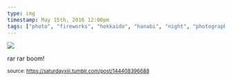 ```yaml
---
type: img
timestamp: May 15th, 2016 12:00pm
tags: ["photo", "fireworks", "hokkaido", "hanabi", "night", "photography"]
---
```

<img src="https://saturdayxiii.github.io/media/media/144408396688.jpg"/>
                                                                                          
rar rar boom!
 
                                    
                
                
                
                
                                
<small>source: https://saturdayxiii.tumblr.com/post/144408396688</small>